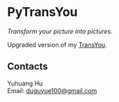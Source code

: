 # PyTransYou

_Transform your picture into pictures._

Upgraded version of my [TransYou](https://github.com/duguyue100/transyou).

## Contacts

Yuhuang Hu  
Email: duguyue100@gmail.com
